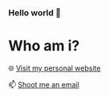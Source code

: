 ### Hello world 👋

<h1>
  Who am i?
</h1>


:globe_with_meridians: [Visit my personal website](https://www.noahbohme.com "Personal Website")

:mailbox: [Shoot me an email](mailto:noah@noahbohme.com "Email")
